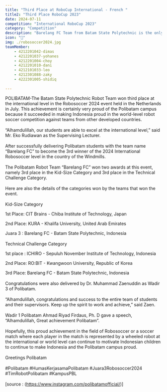 ```yaml
---
title: "Third Place at RoboCup International - French "
title2: "Third Place RoboCup 2023"
date: 2024-07-11
competition: "International RoboCup 2023"
category: "Competition"
description: "Barelang FC Team from Batam State Polytechnic is the only Indonesian representative participating in RoboCup 2023 Humanoid League KidSize Soccer Competition division."
icon: "🥉"
img: ./robosoccer2024.jpg
teamMember: 
    - 4212201042-dimas
    - 4212201037-yohanes
    - 4212201004-choy
    - 4212201010-dani
    - 4212101033-leo
    - 4212301088-zaky
    - 4222301005-shidiq
    
---
```

POLIBATAM-The Batam State Polytechnic Robot Team won third place at the international level in the Robosoccer 2024 event held in the Netherlands in July. This achievement is certainly very proud of the Polibatam campus because it succeeded in making Indonesia proud in the world-level robot soccer competition against teams from other developed countries.
<br/>
<br/>
“Alhamdulillah, our students are able to excel at the international level,” said Mr. Eko Rudiawan as the Supervising Lecturer.
<br/>
<br/>
After successfully delivering Polibatam students with the team name “Barelang FC” to become the 3rd winner of the 2024 International Robosoccer level in the country of the Windmills.
<br/>
<br/>
The Polibatam Robot Team “Barelang FC” won two awards at this event, namely 3rd place in the Kid-Size Category and 3rd place in the Technical Challenge Category.
<br/>
<br/>
Here are also the details of the categories won by the teams that won the event.
<br/>
<br/>
Kid-Size Category

1st Place: CIT Brains - Chiba Institute of Technology, Japan

2nd Place: KURA - Khalifa University, United Arab Emirates

Juara 3 : Barelang FC - Batam State Polytechnic, Indonesia
<br/>
<br/>
Technical Challenge Category

1st place : ICHIRO - Sepuluh November Institute of Technology, Indonesia

2nd Place: RO:BIT - Kwangwoon University, Republic of Korea

3rd Place: Barelang FC - Batam State Polytechnic, Indonesia
<br/>
<br/>
Congratulations were also delivered by Dr. Muhammad Zaenuddin as Wadir 3 of Polibatam.
<br/>
<br/>
“Alhamdulillah, congratulations and success to the entire team of students and their supervisors. Keep up the spirit to work and achieve,” said Zaen.
<br/>
<br/>
Wadir 1 Polibatam Ahmad Riyad Firdaus, Ph. D gave a speech, “Alhamdulillah, Great achievement Polibatam”.
<br/>
<br/>
Hopefully, this proud achievement in the field of Robosoccer or a soccer match where each player in the match is represented by a wheeled robot at the international or world level can continue to motivate Indonesian children to continue to make Indonesia and the Polibatam campus proud.
<br/>
<br/>
Greetings Polibatam
<br/>
<br/>
#Polibatam #HumasKerjasamaPolibatam #Juara3Robosoccer2024 #TimRobotPolibatam #KampusPBL
<br/>
<br/>
[source : (https://www.instagram.com/polibatamofficial/)]